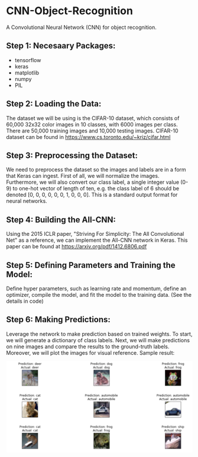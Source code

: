 # CNN-Object-Recognition

A Convolutional Neural Network (CNN) for object recognition.

## Step 1: Necesaary Packages:
  - tensorflow
  - keras
  - matplotlib
  - numpy
  - PIL
  
## Step 2: Loading the Data:
The dataset we will be using is the CIFAR-10 dataset, which consists of 60,000 32x32 color images in 10 classes, with 6000 images per class. There are 50,000 training images and 10,000 testing images.
CIFAR-10 dataset can be found in https://www.cs.toronto.edu/~kriz/cifar.html

## Step 3: Preprocessing the Dataset:
We need to preprocess the dataset so the images and labels are in a form that Keras can ingest. First of all, we will normalize the images. Furthermore, we will also convert our class label, a single integer value (0-9) to one-hot vector of length of ten, e.g. the class label of 6 should be denoted  [0, 0, 0, 0, 0, 0, 1, 0, 0, 0]. This is a standard output format for neural networks. 

## Step 4: Building the All-CNN:
Using the 2015 ICLR paper, "Striving For Simplicity: The All Convolutional Net" as a reference, we can implement the All-CNN network in Keras. This paper can be found at https://arxiv.org/pdf/1412.6806.pdf

## Step 5: Defining Parameters and Training the Model:
Define hyper parameters, such as learning rate and momentum, define an optimizer, compile the model, and fit the model to the training data. (See the details in code)

## Step 6: Making Predictions:
Leverage the network to make prediction based on trained weights. To start, we will generate a dictionary of class labels. Next, we will make predictions on nine images and compare the results to the ground-truth labels. Moreover, we will plot the images for visual reference.
Sample result:

![alt text](https://github.com/billyshin/CNN-Object-Recognition/blob/master/Screen-Shot-2018-12-25-at-5.34.50-AM.png)

